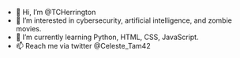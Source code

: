- 👋 Hi, I’m @TCHerrington
- 👀 I’m interested in cybersecurity, artificial intelligence, and zombie movies.
- 🌱 I’m currently learning Python, HTML, CSS, JavaScript.
- 📫 Reach me via twitter @Celeste_Tam42

<!---
TCHerrington/TCHerrington is a ✨ special ✨ repository because its `README.md` (this file) appears on your GitHub profile.
You can click the Preview link to take a look at your changes.
--->
